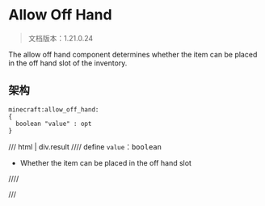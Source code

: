 # Allow Off Hand

> 文档版本：1.21.0.24

The allow off hand component determines whether the item can be placed in the off hand slot of the inventory.

## 架构

```mcschema
minecraft:allow_off_hand:
{
  boolean "value" : opt
}

```

/// html | div.result
//// define
`value`：<samp>boolean</samp>

- Whether the item can be placed in the off hand slot


////


///

